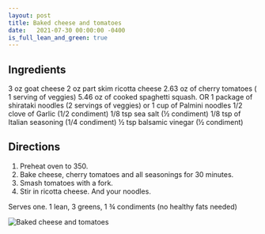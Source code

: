 ```yaml
---
layout: post
title: Baked cheese and tomatoes
date:   2021-07-30 00:00:00 -0400
is_full_lean_and_green: true
---
```


## Ingredients
3 oz goat cheese
2 oz part skim ricotta cheese
2.63 oz of cherry tomatoes ( 1 serving of veggies)
5.46 oz of cooked spaghetti squash. OR 1 package of shirataki noodles (2 servings of veggies) or 1 cup of Palmini noodles 
1/2 clove of Garlic (1/2 condiment)
1/8 tsp sea salt (½ condiment)
1/8 tsp of Italian seasoning (1/4 condiment)
½ tsp balsamic vinegar (½ condiment)

## Directions
1. Preheat oven to 350. 
2. Bake cheese, cherry tomatoes and all seasonings for 30 minutes. 
3. Smash tomatoes with a fork. 
4. Stir in ricotta cheese. And your noodles.

Serves one. 1 lean, 3 greens, 1 ¾ condiments (no healthy fats needed)

![Baked cheese and tomatoes](images/Baked%20cheese%20and%20tomatoes.png)

